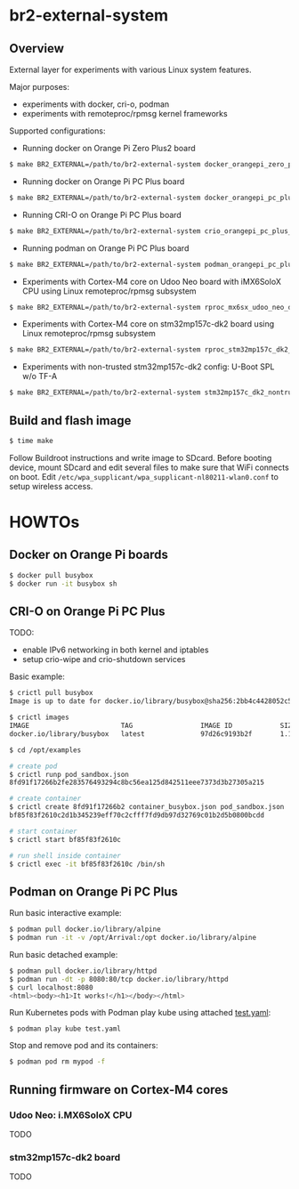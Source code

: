 # br2-external-system

## Overview

External layer for experiments with various Linux system features.

Major purposes:
* experiments with docker, cri-o, podman
* experiments with remoteproc/rpmsg kernel frameworks

Supported configurations:

* Running docker on Orange Pi Zero Plus2 board
```bash
$ make BR2_EXTERNAL=/path/to/br2-external-system docker_orangepi_zero_plus2_defconfig
```

* Running docker on Orange Pi PC Plus board
```bash
$ make BR2_EXTERNAL=/path/to/br2-external-system docker_orangepi_pc_plus_defconfig
```

* Running CRI-O on Orange Pi PC Plus board
```bash
$ make BR2_EXTERNAL=/path/to/br2-external-system crio_orangepi_pc_plus_defconfig
```

* Running podman on Orange Pi PC Plus board
```bash
$ make BR2_EXTERNAL=/path/to/br2-external-system podman_orangepi_pc_plus_defconfig
```

* Experiments with Cortex-M4 core on Udoo Neo board with iMX6SoloX CPU using Linux remoteproc/rpmsg subsystem
```bash
$ make BR2_EXTERNAL=/path/to/br2-external-system rproc_mx6sx_udoo_neo_defconfig
```

* Experiments with Cortex-M4 core on stm32mp157c-dk2 board using Linux remoteproc/rpmsg subsystem
```bash
$ make BR2_EXTERNAL=/path/to/br2-external-system rproc_stm32mp157c_dk2_defconfig
```

* Experiments with non-trusted stm32mp157c-dk2 config: U-Boot SPL w/o TF-A
```bash
$ make BR2_EXTERNAL=/path/to/br2-external-system stm32mp157c_dk2_nontrusted_defconfig
```

## Build and flash image

```bash
$ time make
```

Follow Buildroot instructions and write image to SDcard. Before booting device, mount SDcard and edit several files to make sure that WiFi connects on boot.
Edit `/etc/wpa_supplicant/wpa_supplicant-nl80211-wlan0.conf` to setup wireless access.

# HOWTOs

## Docker on Orange Pi boards

```bash
$ docker pull busybox
$ docker run -it busybox sh
```

## CRI-O on Orange Pi PC Plus

TODO:
- enable IPv6 networking in both kernel and iptables
- setup crio-wipe and crio-shutdown services

Basic example:

```bash
$ crictl pull busybox
Image is up to date for docker.io/library/busybox@sha256:2bb4c4428052c54b1f45f9a56ab230eed60183b03044f21b623a2988b28fd819

$ crictl images
IMAGE                       TAG                 IMAGE ID            SIZE
docker.io/library/busybox   latest              97d26c9193b2f       1.19MB

$ cd /opt/examples

# create pod
$ crictl runp pod_sandbox.json
8fd91f17266b2fe283576493294c8bc56ea125d842511eee7373d3b27305a215

# create container
$ crictl create 8fd91f17266b2 container_busybox.json pod_sandbox.json
bf85f83f2610c2d1b345239eff70c2cfff7fd9db97d32769c01b2d5b0800bcdd

# start container
$ crictl start bf85f83f2610c

# run shell inside container
$ crictl exec -it bf85f83f2610c /bin/sh
```

## Podman on Orange Pi PC Plus

Run basic interactive example:

```bash
$ podman pull docker.io/library/alpine
$ podman run -it -v /opt/Arrival:/opt docker.io/library/alpine
```

Run basic detached example:
```bash
$ podman pull docker.io/library/httpd
$ podman run -dt -p 8080:80/tcp docker.io/library/httpd
$ curl localhost:8080
<html><body><h1>It works!</h1></body></html>
```

Run Kubernetes pods with Podman play kube using attached [test.yaml](https://github.com/geomatsi/br2-external-collection/files/8566115/test.yaml.txt):
```
$ podman play kube test.yaml 
```

Stop and remove pod and its containers:
```bash
$ podman pod rm mypod -f
```

## Running firmware on Cortex-M4 cores

### Udoo Neo: i.MX6SoloX CPU

TODO

### stm32mp157c-dk2 board

TODO
